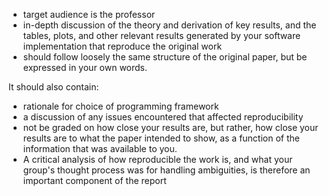  - target audience is the professor
 - in-depth discussion of the theory and derivation of key results, and the tables, plots, and other relevant results generated by your software implementation that reproduce the original work
 - should follow loosely the same structure of the original paper, but be expressed in your own words.

It should also contain:
 - rationale for choice of programming framework
 - a discussion of any issues encountered that affected reproducibility
 - not be graded on how close your results are, but rather, how close your results are to what the paper intended to show, as a function of the information that was available to you. 
 - A critical analysis of how reproducible the work is, and what your group's thought process was for handling ambiguities, is therefore an important component of the report